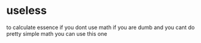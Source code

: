 # useless
to calculate essence if you dont use math
if you are dumb and you cant do pretty simple math you can use this one
